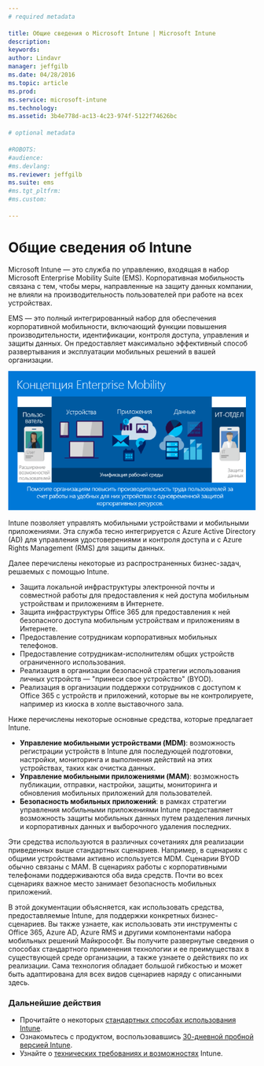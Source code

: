 ```yaml
---
# required metadata

title: Общие сведения о Microsoft Intune | Microsoft Intune
description:
keywords:
author: Lindavr
manager: jeffgilb
ms.date: 04/28/2016
ms.topic: article
ms.prod:
ms.service: microsoft-intune
ms.technology:
ms.assetid: 3b4e778d-ac13-4c23-974f-5122f74626bc

# optional metadata

#ROBOTS:
#audience:
#ms.devlang:
ms.reviewer: jeffgilb
ms.suite: ems
#ms.tgt_pltfrm:
#ms.custom:

---
```


# Общие сведения об Intune
Microsoft Intune — это служба по управлению, входящая в набор Microsoft Enterprise Mobility Suite (EMS). Корпоративная мобильность связана с тем, чтобы меры, направленные на защиту данных компании, не влияли на производительность пользователей при работе на всех устройствах.  

EMS — это полный интегрированный набор для обеспечения корпоративной мобильности, включающий функции повышения производительности, идентификации, контроля доступа, управления и защиты данных. Он предоставляет максимально эффективный способ развертывания и эксплуатации мобильных решений в вашей организации.  

![Образ концепции корпоративной мобильности](..\media\em-vision.png)

Intune позволяет управлять мобильными устройствами и мобильными приложениями. Эта служба тесно интегрируется с Azure Active Directory (AD) для управления удостоверениями и контроля доступа и с Azure Rights Management (RMS) для защиты данных.  

Далее перечислены некоторые из распространенных бизнес-задач, решаемых с помощью Intune.

* Защита локальной инфраструктуры электронной почты и совместной работы для предоставления к ней доступа мобильным устройствам и приложениям в Интернете.
* Защита инфраструктуры Office 365 для предоставления к ней безопасного доступа мобильным устройствам и приложениям в Интернете.
* Предоставление сотрудникам корпоративных мобильных телефонов.
* Предоставление сотрудникам-исполнителям общих устройств ограниченного использования.
* Реализация в организации безопасной стратегии использования личных устройств — "принеси свое устройство" (BYOD).
* Реализация в организации поддержки сотрудников с доступом к Office 365 с устройств и приложений, которые вы не контролируете, например из киоска в холле выставочного зала.

Ниже перечислены некоторые основные средства, которые предлагает Intune.
* **Управление мобильными устройствами (MDM)**: возможность регистрации устройств в Intune для последующей подготовки, настройки, мониторинга и выполнения действий на этих устройствах, таких как очистка данных.
* **Управление мобильными приложениями (MAM)**: возможность публикации, отправки, настройки, защиты, мониторинга и обновления мобильных приложений для пользователей.
* **Безопасность мобильных приложений**: в рамках стратегии управления мобильными приложениями Intune предоставляет возможность защиты мобильных данных путем разделения личных и корпоративных данных и выборочного удаления последних.

Эти средства используются в различных сочетаниях для реализации приведенных выше стандартных сценариев. Например, в сценариях с общими устройствами активно используется MDM. Сценарии BYOD обычно связаны с MAM. В сценариях работы с корпоративными телефонами поддерживаются оба вида средств. Почти во всех сценариях важное место занимает безопасность мобильных приложений.

В этой документации объясняется, как использовать средства, предоставляемые Intune, для поддержки конкретных бизнес-сценариев.  Вы также узнаете, как использовать эти инструменты с Office 365, Azure AD, Azure RMS и другими компонентами набора мобильных решений Майкрософт. Вы получите развернутые сведения о способах стандартного применения технологии и ее преимуществах в существующей среде организации, а также узнаете о действиях по их реализации. Сама технология обладает большой гибкостью и может быть адаптирована для всех видов сценариев наряду с описанными здесь.

### Дальнейшие действия
* Прочитайте о некоторых [стандартных способах использования Intune](common-ways-to-use-intune.md).
* Ознакомьтесь с продуктом, воспользовавшись [30-дневной пробной версией Intune](get-started-with-a-30-day-trial-of-microsoft-intune.md).
* Узнайте о [технических требованиях и возможностях](/intune/get-started/what-to-know-before-you-start-microsoft-intune) Intune.


<!--HONumber=May16_HO2-->


